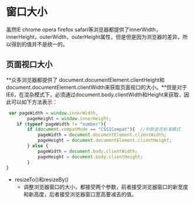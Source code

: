 # 窗口大小

虽然IE chrome  opera firefox safari等浏览器都提供了innerWidth，innerHeight，outerWidth，outerHeight属性，但是但是因为浏览器的差异，所以得到的值并不是统一的。

## 页面视口大小

**众多浏览器都提供了 document.documentElement.clientHeight和document.documentElement.clientWidth来获取页面视口的大小。**但是对于IE6，在混杂模式下，必须通过document.body.clientWidth和Height来获取，因此可以如下方法表示：

```js
 var pageWidth = window.innerWidth,
        pageHeight = window.innerHeight;
    if (typeof pageWidth != "number"){
        if (document.compatMode == "CSS1Compat"){  //判断是否标准模式
            pageWidth = document.documentElement.clientWidth;
            pageHeight = document.documentElement.clientHeight;
        } else {
            pageWidth = document.body.clientWidth;
            pageHeight = document.body.clientHeight;
        }
}
```

* resizeTo\(\)和resizeBy\(\)
  * 调整浏览器窗口的大小，都接受两个参数，前者接受浏览器窗口的新宽度和新高度，后者接受浏览器窗口宽高要减去的值。



